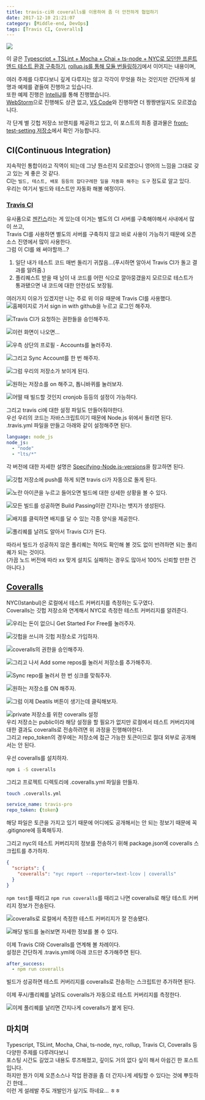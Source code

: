 ```yaml
---
title: travis-ci와 coveralls를 이용하여 좀 더 안전하게 협업하기
date: 2017-12-10 21:21:07
category: [Middle-end, DevOps]
tags: [Travis CI, Coveralls]
---
```

![](/images/travis-ci-coveralls/thumb.png)  

이 글은 [Typescript + TSLint + Mocha + Chai + ts-node + NYC로 모던한 프론트 엔드 테스트 환경 구축하기](/2017/12/10/ts-node-mocha-chai),
[rollup.js를 통해 모듈 번들링하기](/2017/12/10/bundle-with-rollup)에서 이어지는 내용이며,  

여러 주제를 다루다보니 깊게 다루지는 않고 각각이 무엇을 하는 것인지만 간단하게 설명과 예제를 곁들여 진행하고 있습니다.  
또한 예제 진행은 [IntelliJ](https://www.jetbrains.com/idea/)를 통해 진행했습니다.  
[WebStorm](https://www.jetbrains.com/webstorm/)으로 진행해도 상관 없고, [VS Code](https://code.visualstudio.com/)와 진행하면 더 짱짱맨일지도 모르겠습니다.  

각 단계 별 깃헙 저장소 브랜치를 제공하고 있고, 이 포스트의 최종 결과물은 [front-test-setting 저장소](https://github.com/perfectacle/front-test-setting)에서 확인 가능합니다.

## CI(Continuous Integration)
지속적인 통합이라고 직역이 되는데 그냥 뭔소린지 모르겠으니 영어의 느낌을 그대로 갖고 있는 게 좋은 것 같다.  
CI는 `빌드, 테스트, 배포 등등의 잡다구레한 일을 자동화 해주는 도구` 정도로 알고 있다.  
우리는 여기서 빌드와 테스트만 자동화 해볼 예정이다.  

### [Travis CI](https://travis-ci.org/)
유사품으로 [젠킨스](https://jenkins-ci.org/)라는 게 있는데 이거는 별도의 CI 서버를 구축해야해서 사내에서 많이 쓰고,  
Travis CI를 사용하면 별도의 서버를 구축하지 않고 바로 사용이 가능하기 때문에 오픈소스 진영에서 많이 사용한다.  
그럼 이 CI를 왜 써야할까...?  

1. 일단 내가 테스트 코드 매번 돌리기 귀찮음...(푸시하면 알아서 Travis CI가 돌고 결과를 알려줌.)  
2. 풀리퀘스트 받을 때 남이 내 코드를 어떤 식으로 깔아뭉갰을지 모르므로 테스트가 통과됐으면 내 코드에 대한 안전성도 보장됨.  

여러가지 이유가 있겠지만 나는 주로 위 이유 때문에 Travis CI를 사용했다.  
![홈페이지로 가서 sign in with github을 누르고 로그인 해주자.](/images/travis-ci-coveralls/travis-ci01.png)

![Travis CI가 요청하는 권한들을 승인해주자.](/images/travis-ci-coveralls/travis-ci02.png)

![이런 화면이 나오면...](/images/travis-ci-coveralls/travis-ci03.png)

![우측 상단의 프로필 - Accounts를 눌러주자.](/images/travis-ci-coveralls/travis-ci04.png)

![그리고 Sync Account를 한 번 해주자.](/images/travis-ci-coveralls/travis-ci05.png)

![그럼 우리의 저장소가 보이게 된다.](/images/travis-ci-coveralls/travis-ci06.png)  

![원하는 저장소를 on 해주고, 톱니바퀴를 눌러보자.](/images/travis-ci-coveralls/travis-ci07.png)

![어떨 때 빌드할 것인지 cronjob 등등의 설정이 가능하다.](/images/travis-ci-coveralls/travis-ci08.png)

그리고 travis ci에 대한 설정 파일도 만들어줘야한다.  
우선 우리의 코드는 자바스크립트이기 때문에 Node.js 위에서 돌리면 된다.  
.travis.yml 파일을 만들고 아래와 같이 설정해주면 된다.  
```yml
language: node_js
node_js:
  - "node"
  - "lts/*"
```

각 버전에 대한 자세한 설명은 [Specifying-Node.js-versions](https://docs.travis-ci.com/user/languages/javascript-with-nodejs/#Specifying-Node.js-versions)을 참고하면 된다.  

![깃헙 저장소에 push를 하게 되면 travis ci가 자동으로 돌게 된다.](/images/travis-ci-coveralls/travis-ci09.png)

![노란 아이콘을 누르고 들어오면 빌드에 대한 상세한 상황을 볼 수 있다.](/images/travis-ci-coveralls/travis-ci10.png)  
  
![모든 빌드를 성공하면 Build Passing이란 간지나는 뱃지가 생성된다.](/images/travis-ci-coveralls/travis-ci11.png)  

![배지를 클릭하면 배지를 달 수 있는 각종 양식을 제공한다.](/images/travis-ci-coveralls/travis-ci12.png)

![풀리퀘를 날려도 알아서 Travis CI가 돈다.](/images/travis-ci-coveralls/travis-ci13.png)  

따라서 빌드가 성공하지 않은 풀리퀘는 적어도 확인해 볼 것도 없이 반려하면 되는 풀리퀘가 되는 것이다.  
(가끔 노드 버전에 따라 xx 맞게 설치도 실패하는 경우도 많아서 100% 신뢰할 만한 건 아니다.)

## [Coveralls](http://coveralls.io/)
NYC(Istanbul)은 로컬에서 테스트 커버리지를 측정하는 도구였다.  
Coveralls는 깃헙 저장소와 연계해서 NYC로 측정한 테스트 커버리지를 알려준다.  

![우리는 돈이 없으니 Get Started For Free를 눌러주자.](/images/travis-ci-coveralls/coveralls01.png)

![깃헙을 쓰니까 깃헙 저장소로 가입하자.](/images/travis-ci-coveralls/coveralls02.png)

![coveralls의 권한을 승인해주자.](/images/travis-ci-coveralls/coveralls03.png)  

![그리고 나서 Add some repos를 눌러서 저장소를 추가해주자.](/images/travis-ci-coveralls/coveralls04.png)  

![Sync repo를 눌러서 한 번 싱크를 맞춰주자.](/images/travis-ci-coveralls/coveralls05.png)  

![원하는 저장소를 ON 해주자.](/images/travis-ci-coveralls/coveralls06.png)  

![그럼 이제 Deatils 버튼이 생기는데 클릭해보자.](/images/travis-ci-coveralls/coveralls07.png)  

![private 저장소를 위한 coveralls 설정](/images/travis-ci-coveralls/coveralls08.png)  
우리 저장소는 public이라 해당 설정을 할 필요가 없지만 로컬에서 테스트 커버리지에 대한 결과도 coveralls로 전송하려면 위 과정을 진행해야한다.  
그리고 repo_token의 경우에는 저장소에 접근 가능한 토큰이므로 절대 외부로 공개해서는 안 된다.  

우선 coveralls를 설치하자.  
```bash
npm i -S coveralls
```

그리고 프로젝트 디렉토리에 .coveralls.yml 파일을 만들자.  
```bash
touch .coveralls.yml
```

```yml
service_name: travis-pro
repo_token: {token}
```

해당 파일은 토큰을 가지고 있기 때문에 어디에도 공개해서는 안 되는 정보기 때문에 꼭 .gitignore에 등록해두자.  

그리고 nyc의 테스트 커버리지의 정보를 전송하기 위해 package.json에 coveralls 스크립트를 추가하자.  

```json
{
  "scripts": {
    "coveralls": "nyc report --reporter=text-lcov | coveralls"
  }
}
```

`npm test`를 때리고 `npm run coveralls`를 때리고 나면 coveralls로 해당 테스트 커버리지 정보가 전송된다.  

![coveralls로 로컬에서 측정한 테스트 커버리지가 잘 전송됐다.](/images/travis-ci-coveralls/coveralls09.png)  

![해당 빌드를 눌러보면 자세한 정보를 볼 수 있다.](/images/travis-ci-coveralls/coveralls10.png)  

이제 Travis CI와 Coveralls를 연계해 볼 차례이다.  
설정은 간단하게 .travis.yml에 아래 코드만 추가해주면 된다.  
```yml
after_success:
  - npm run coveralls
```

빌드가 성공하면 테스트 커버리지를 coveralls로 전송하는 스크립트만 추가하면 된다.  

이제 푸시/풀리퀘를 날려도 coveralls가 자동으로 테스트 커버리지를 측정한다.  

![이제 풀리퀘를 날리면 간지나게 coveralls가 붙게 된다.](/images/travis-ci-coveralls/coveralls11.png)

## 마치며
Typescript, TSLint, Mocha, Chai, ts-node, nyc, rollup, Travis CI, Coveralls 등 다양한 주제를 다루려다보니  
포스팅 시간도 길었고 내용도 루즈해졌고, 깊이도 거의 없다 싶이 해서 아쉽긴 한 포스트입니다.  
하지만 뭔가 이제 오픈소스나 작업 환경을 좀 더 간지나게 세팅할 수 있다는 것에 뿌듯하긴 한데...  
이런 게 설레발 주도 개발인가 싶기도 하네요... ㅎㅎ
